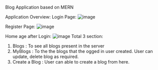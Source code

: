 Blog Application based on MERN

Application Overview:
Login Page:
![image](https://user-images.githubusercontent.com/37765567/236441541-36dc4150-ce76-42b9-b568-d4011d8f21df.png)

Register Page:
![image](https://user-images.githubusercontent.com/37765567/236441627-0d39f004-789e-41af-bda9-b75ba7258283.png)

Home age after Login:
![image](https://user-images.githubusercontent.com/37765567/236441750-56417fc0-b226-4096-85d1-02e54c6afa4c.png)
Total 3 section:
1. Blogs : To see all blogs present in the server
2. MyBlogs : To the the blogs that the ogged in user created. User can update, delete blog as required.
3. Create a Blog : User can able to create a blog from here. 
